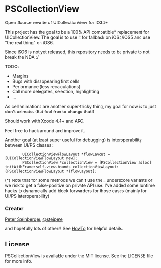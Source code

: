 PSCollectionView
================

Open Source rewrite of UICollectionView for iOS4+

This project has the goal to be a 100% API compatible* replacement for UICollectionView.
The goal is to use it for fallback on iOS4/iOS5 and use "the real thing" on iOS6.

Since iSO6 is not yet released, this repository needs to be private to not break the NDA :/

TODO:
- Margins
- Bugs with disappearing first cells
- Performance (less recalculations)
- Call more delegates, selection, highlighting
- ...

As cell animations are another super-tricky thing, my goal for now is to just don't animate.
(But feel free to change that!)


Should work with Xcode 4.4+ and ARC.

Feel free to hack around and improve it.


Another goal (at least super useful for debugging) is interoperability between UI/PS classes:

            UICollectionViewFlowLayout *flowLayout = [UICollectionViewFlowLayout new];
            PSCollectionView *collectionView = [PSCollectionView alloc] initWithFrame:self.view.bounds collectionViewLayout:(PSCollectionViewFlowLayout *)flowLayout];


(*) Note that for some methods we can't use the _ underscore variants or we risk to get a false-positive on private API use. I've added  some runtime hacks to dynamcially add block forwarders for those cases (mainly for UI/PS interoperability)

### Creator

[Peter Steinberger](http://github.com/steipete), [@steipete](https://twitter.com/steipete)

and hopefully lots of others! See [HowTo](HowTo.m) for helpful details.

## License

PSCollectionView is available under the MIT license. See the LICENSE file for more info.